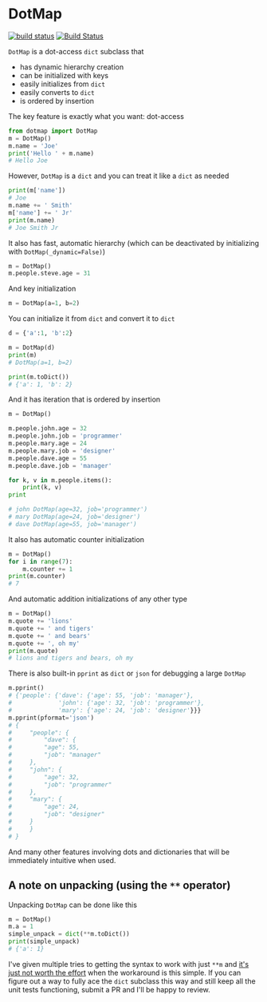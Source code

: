 # DotMap

[![build status](http://img.shields.io/travis/drgrib/dotmap/master.svg?style=flat)](https://travis-ci.org/drgrib/dotmap)
[![Build Status](https://travis-ci.com/drgrib/dotmap.svg?branch=master)](https://travis-ci.com/drgrib/dotmap)

`DotMap` is a dot-access `dict` subclass that
* has dynamic hierarchy creation
* can be initialized with keys
* easily initializes from `dict`
* easily converts to `dict`
* is ordered by insertion

The key feature is exactly what you want: dot-access

``` python
from dotmap import DotMap
m = DotMap()
m.name = 'Joe'
print('Hello ' + m.name)
# Hello Joe
```

However, `DotMap` is a `dict` and you can treat it like a `dict` as needed

``` python
print(m['name'])
# Joe
m.name += ' Smith'
m['name'] += ' Jr'
print(m.name)
# Joe Smith Jr
```

It also has fast, automatic hierarchy (which can be deactivated by initializing with `DotMap(_dynamic=False)`)

``` python
m = DotMap()
m.people.steve.age = 31
```

And key initialization

``` python
m = DotMap(a=1, b=2)
```

You can initialize it from `dict` and convert it to `dict`

``` python
d = {'a':1, 'b':2}

m = DotMap(d)
print(m)
# DotMap(a=1, b=2)

print(m.toDict())
# {'a': 1, 'b': 2}
```

And it has iteration that is ordered by insertion

``` python
m = DotMap()

m.people.john.age = 32
m.people.john.job = 'programmer'
m.people.mary.age = 24
m.people.mary.job = 'designer'
m.people.dave.age = 55
m.people.dave.job = 'manager'

for k, v in m.people.items():
	print(k, v)
print

# john DotMap(age=32, job='programmer')
# mary DotMap(age=24, job='designer')
# dave DotMap(age=55, job='manager')
```

It also has automatic counter initialization

``` python
m = DotMap()
for i in range(7):
	m.counter += 1
print(m.counter)
# 7
```

And automatic addition initializations of any other type

``` python
m = DotMap()
m.quote += 'lions'
m.quote += ' and tigers'
m.quote += ' and bears'
m.quote += ', oh my'
print(m.quote)
# lions and tigers and bears, oh my
```

There is also built-in `pprint` as `dict` or `json` for debugging a large `DotMap`

``` python
m.pprint()
# {'people': {'dave': {'age': 55, 'job': 'manager'},
#             'john': {'age': 32, 'job': 'programmer'},
#             'mary': {'age': 24, 'job': 'designer'}}}
m.pprint(pformat='json')
# {
#     "people": {
#         "dave": {
#	      "age": 55,
#	      "job": "manager"
# 	  },
# 	  "john": {
#	      "age": 32,
#	      "job": "programmer"
# 	  },
# 	  "mary": {
#	      "age": 24,
#	      "job": "designer"
# 	  }
#     }
# }
```

And many other features involving dots and dictionaries that will be immediately intuitive when used.

## A note on unpacking (using the `**` operator)
Unpacking `DotMap` can be done like this
``` python
m = DotMap()
m.a = 1
simple_unpack = dict(**m.toDict())
print(simple_unpack)
# {'a': 1}
```

I've given multiple tries to getting the syntax to work with just `**m` and [it's just not worth the effort](https://stackoverflow.com/questions/3387691/how-to-perfectly-override-a-dict/39375731#39375731) when the workaround is this simple. If you can figure out a way to fully ace the `dict` subclass this way and still keep all the unit tests functioning, submit a PR and I'll be happy to review.